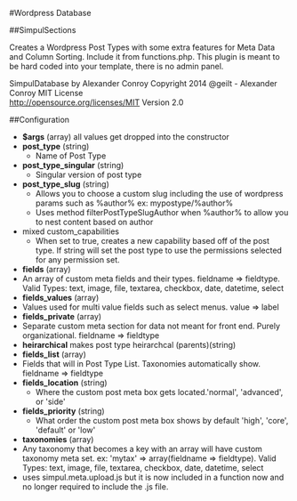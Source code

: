 #Wordpress Database

##SimpulSections

Creates a Wordpress Post Types with some extra features for Meta Data and Column Sorting. Include it from functions.php. This plugin is meant to be hard coded into your template, there is no admin panel. 

SimpulDatabase by Alexander Conroy
Copyright 2014 @geilt - Alexander Conroy
MIT License  
http://opensource.org/licenses/MIT
Version 2.0

##Configuration

* **$args** (array) all values get dropped into the constructor
* **post_type** (string)
  * Name of Post Type
* **post_type_singular** (string)
  * Singular version of post type
* **post_type_slug** (string)
  * Allows you to choose a custom slug including the use of wordpress params such as %author% ex: mypostype/%author%
  * Uses method filterPostTypeSlugAuthor when %author% to allow you to nest content based on author
* mixed custom_capabilities 
  * When set to true, creates a new capability based off of the post type. If string will set the post type to use the permissions selected for any permission set.
*  **fields** (array)
  * An array of custom meta fields and their types. fieldname => fieldtype. Valid Types: text, image, file, textarea, checkbox, date, datetime, select
*  **fields_values** (array)
  * Values used for multi value fields such as select menus. value => label
*  **fields_private** (array)
  * Separate custom meta section for data not meant for front end. Purely organizational. fieldname => fieldtype
* **heirarchical** makes post type heirarchcal (parents)(string)
*  **fields_list** (array)
  * Fields that will in Post Type List. Taxonomies automatically show. fieldname => fieldtype
* **fields_location** (string)
  * Where the custom post meta box gets located.'normal', 'advanced', or 'side'
* **fields_priority** (string)
  * What order the custom post meta box shows by default 'high', 'core', 'default' or 'low'
*  **taxonomies** (array)
  * Any taxonomy that becomes a key with an array will have custom taxonomy meta set. ex: 'mytax' => array(fieldname => fieldtype). Valid Types: text, image, file, textarea, checkbox, date, datetime, select
  * uses simpul.meta.upload.js but it is now included in a function now and no longer required to include the .js file.